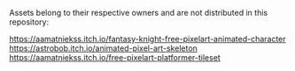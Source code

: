 Assets belong to their respective owners and are not distributed in this repository:

https://aamatniekss.itch.io/fantasy-knight-free-pixelart-animated-character
https://astrobob.itch.io/animated-pixel-art-skeleton
https://aamatniekss.itch.io/free-pixelart-platformer-tileset
